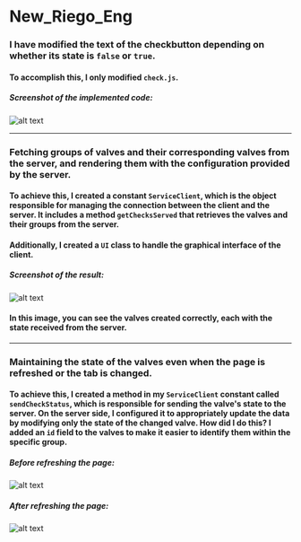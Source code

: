 # New_Riego_Eng

### I have modified the text of the checkbutton depending on whether its state is `false` or `true`.

#### To accomplish this, I only modified `check.js`.

##### Screenshot of the implemented code:

![alt text](image.png)

---

### Fetching groups of valves and their corresponding valves from the server, and rendering them with the configuration provided by the server.

#### To achieve this, I created a constant `ServiceClient`, which is the object responsible for managing the connection between the client and the server. It includes a method `getChecksServed` that retrieves the valves and their groups from the server.

#### Additionally, I created a `UI` class to handle the graphical interface of the client.

##### Screenshot of the result:

![alt text](image-1.png)

#### In this image, you can see the valves created correctly, each with the state received from the server.

---

### Maintaining the state of the valves even when the page is refreshed or the tab is changed.

#### To achieve this, I created a method in my `ServiceClient` constant called `sendCheckStatus`, which is responsible for sending the valve's state to the server. On the server side, I configured it to appropriately update the data by modifying only the state of the changed valve. How did I do this? I added an `id` field to the valves to make it easier to identify them within the specific group.

##### Before refreshing the page:

![alt text](image-2.png)

##### After refreshing the page:

![alt text](image-3.png)